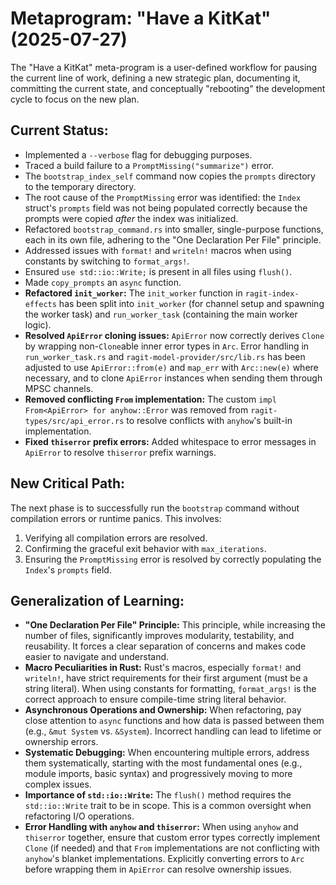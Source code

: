 # Metaprogram: "Have a KitKat" (2025-07-27)

The "Have a KitKat" meta-program is a user-defined workflow for pausing the current line of work, defining a new strategic plan, documenting it, committing the current state, and conceptually "rebooting" the development cycle to focus on the new plan.

## Current Status:
- Implemented a `--verbose` flag for debugging purposes.
- Traced a build failure to a `PromptMissing("summarize")` error.
- The `bootstrap_index_self` command now copies the `prompts` directory to the temporary directory.
- The root cause of the `PromptMissing` error was identified: the `Index` struct's `prompts` field was not being populated correctly because the prompts were copied *after* the index was initialized.
- Refactored `bootstrap_command.rs` into smaller, single-purpose functions, each in its own file, adhering to the "One Declaration Per File" principle.
- Addressed issues with `format!` and `writeln!` macros when using constants by switching to `format_args!`.
- Ensured `use std::io::Write;` is present in all files using `flush()`.
- Made `copy_prompts` an `async` function.
- **Refactored `init_worker`:** The `init_worker` function in `ragit-index-effects` has been split into `init_worker` (for channel setup and spawning the worker task) and `run_worker_task` (containing the main worker logic).
- **Resolved `ApiError` cloning issues:** `ApiError` now correctly derives `Clone` by wrapping non-`Clone`able inner error types in `Arc`. Error handling in `run_worker_task.rs` and `ragit-model-provider/src/lib.rs` has been adjusted to use `ApiError::from(e)` and `map_err` with `Arc::new(e)` where necessary, and to clone `ApiError` instances when sending them through MPSC channels.
- **Removed conflicting `From` implementation:** The custom `impl From<ApiError> for anyhow::Error` was removed from `ragit-types/src/api_error.rs` to resolve conflicts with `anyhow`'s built-in implementation.
- **Fixed `thiserror` prefix errors:** Added whitespace to error messages in `ApiError` to resolve `thiserror` prefix warnings.

## New Critical Path:
The next phase is to successfully run the `bootstrap` command without compilation errors or runtime panics. This involves:
1. Verifying all compilation errors are resolved.
2. Confirming the graceful exit behavior with `max_iterations`.
3. Ensuring the `PromptMissing` error is resolved by correctly populating the `Index`'s `prompts` field.

## Generalization of Learning:
- **"One Declaration Per File" Principle:** This principle, while increasing the number of files, significantly improves modularity, testability, and reusability. It forces a clear separation of concerns and makes code easier to navigate and understand.
- **Macro Peculiarities in Rust:** Rust's macros, especially `format!` and `writeln!`, have strict requirements for their first argument (must be a string literal). When using constants for formatting, `format_args!` is the correct approach to ensure compile-time string literal behavior.
- **Asynchronous Operations and Ownership:** When refactoring, pay close attention to `async` functions and how data is passed between them (e.g., `&mut System` vs. `&System`). Incorrect handling can lead to lifetime or ownership errors.
- **Systematic Debugging:** When encountering multiple errors, address them systematically, starting with the most fundamental ones (e.g., module imports, basic syntax) and progressively moving to more complex issues.
- **Importance of `std::io::Write`:** The `flush()` method requires the `std::io::Write` trait to be in scope. This is a common oversight when refactoring I/O operations.
- **Error Handling with `anyhow` and `thiserror`:** When using `anyhow` and `thiserror` together, ensure that custom error types correctly implement `Clone` (if needed) and that `From` implementations are not conflicting with `anyhow`'s blanket implementations. Explicitly converting errors to `Arc` before wrapping them in `ApiError` can resolve ownership issues.
